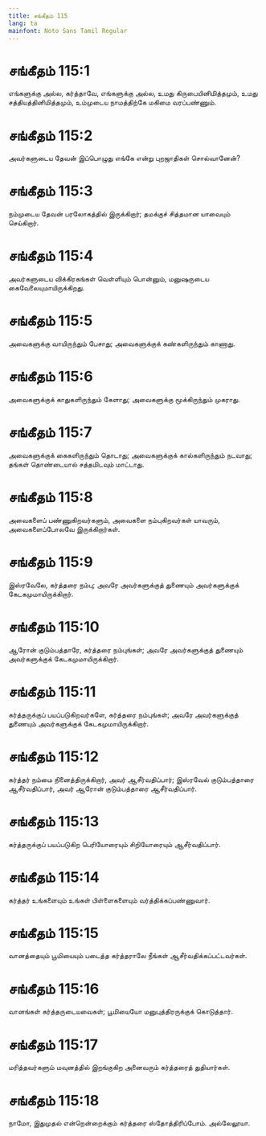 ```yaml
---
title: சங்கீதம் 115
lang: ta
mainfont: Noto Sans Tamil Regular
---
```


# சங்கீதம் 115:1

எங்களுக்கு அல்ல, கர்த்தாவே, எங்களுக்கு அல்ல, உமது கிருபையினிமித்தமும், உமது சத்தியத்தினிமித்தமும், உம்முடைய நாமத்திற்கே மகிமை வரப்பண்ணும்.

# சங்கீதம் 115:2

அவர்களுடைய தேவன் இப்பொழுது எங்கே என்று புறஜாதிகள் சொல்வானேன்?

# சங்கீதம் 115:3

நம்முடைய தேவன் பரலோகத்தில் இருக்கிறார்; தமக்குச் சித்தமான யாவையும் செய்கிறார்.

# சங்கீதம் 115:4

அவர்களுடைய விக்கிரகங்கள் வெள்ளியும் பொன்னும், மனுஷருடைய கைவேலையுமாயிருக்கிறது.

# சங்கீதம் 115:5

அவைகளுக்கு வாயிருந்தும் பேசாது; அவைகளுக்குக் கண்களிருந்தும் காணாது.

# சங்கீதம் 115:6

அவைகளுக்குக் காதுகளிருந்தும் கேளாது; அவைகளுக்கு மூக்கிருந்தும் முகராது.

# சங்கீதம் 115:7

அவைகளுக்குக் கைகளிருந்தும் தொடாது; அவைகளுக்குக் கால்களிருந்தும் நடவாது; தங்கள் தொண்டையால் சத்தமிடவும் மாட்டாது.

# சங்கீதம் 115:8

அவைகளைப் பண்ணுகிறவர்களும், அவைகளை நம்புகிறவர்கள் யாவரும், அவைகளைப்போலவே இருக்கிறார்கள்.

# சங்கீதம் 115:9

இஸ்ரவேலே, கர்த்தரை நம்பு; அவரே அவர்களுக்குத் துணையும் அவர்களுக்குக் கேடகமுமாயிருக்கிறார்.

# சங்கீதம் 115:10

ஆரோன் குடும்பத்தாரே, கர்த்தரை நம்புங்கள்; அவரே அவர்களுக்குத் துணையும் அவர்களுக்குக் கேடகமுமாயிருக்கிறார்.

# சங்கீதம் 115:11

கர்த்தருக்குப் பயப்படுகிறவர்களே, கர்த்தரை நம்புங்கள்; அவரே அவர்களுக்குத் துணையும் அவர்களுக்குக் கேடகமுமாயிருக்கிறார்.

# சங்கீதம் 115:12

கர்த்தர் நம்மை நினைத்திருக்கிறார், அவர் ஆசீர்வதிப்பார்; இஸ்ரவேல் குடும்பத்தாரை ஆசீர்வதிப்பார், அவர் ஆரோன் குடும்பத்தாரை ஆசீர்வதிப்பார்.

# சங்கீதம் 115:13

கர்த்தருக்குப் பயப்படுகிற பெரியோரையும் சிறியோரையும் ஆசீர்வதிப்பார்.

# சங்கீதம் 115:14

கர்த்தர் உங்களையும் உங்கள் பிள்ளைகளையும் வர்த்திக்கப்பண்ணுவார்.

# சங்கீதம் 115:15

வானத்தையும் பூமியையும் படைத்த கர்த்தராலே நீங்கள் ஆசீர்வதிக்கப்பட்டவர்கள்.

# சங்கீதம் 115:16

வானங்கள் கர்த்தருடையவைகள்; பூமியையோ மனுபுத்திரருக்குக் கொடுத்தார்.

# சங்கீதம் 115:17

மரித்தவர்களும் மவுனத்தில் இறங்குகிற அனைவரும் கர்த்தரைத் துதியார்கள்.

# சங்கீதம் 115:18

நாமோ, இதுமுதல் என்றென்றைக்கும் கர்த்தரை ஸ்தோத்திரிப்போம். அல்லேலூயா.

